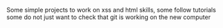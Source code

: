 Some simple projects to work on xss and html skills, some follow tutorials some do not
just want to check that git is working on the new computer
